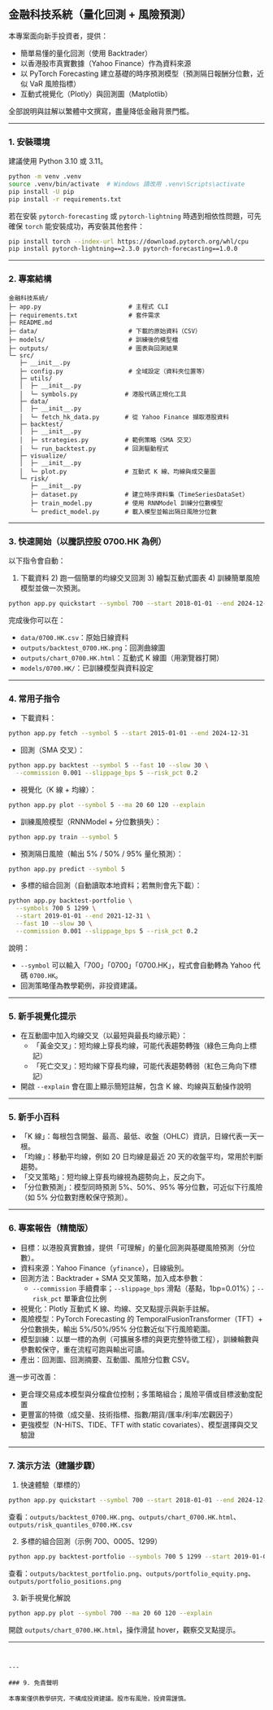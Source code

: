 ## 金融科技系統（量化回測 + 風險預測）

本專案面向新手投資者，提供：

- 簡單易懂的量化回測（使用 Backtrader）
- 以香港股市真實數據（Yahoo Finance）作為資料來源
- 以 PyTorch Forecasting 建立基礎的時序預測模型（預測隔日報酬分位數，近似 VaR 風險指標）
- 互動式視覺化（Plotly）與回測圖（Matplotlib）

全部說明與註解以繁體中文撰寫，盡量降低金融背景門檻。

---

### 1. 安裝環境

建議使用 Python 3.10 或 3.11。

```bash
python -m venv .venv
source .venv/bin/activate  # Windows 請改用 .venv\Scripts\activate
pip install -U pip
pip install -r requirements.txt
```

若在安裝 `pytorch-forecasting` 或 `pytorch-lightning` 時遇到相依性問題，可先確保 `torch` 能安裝成功，再安裝其他套件：

```bash
pip install torch --index-url https://download.pytorch.org/whl/cpu
pip install pytorch-lightning==2.3.0 pytorch-forecasting==1.0.0
```

---

### 2. 專案結構

```
金融科技系統/
├─ app.py                        # 主程式 CLI
├─ requirements.txt              # 套件需求
├─ README.md
├─ data/                         # 下載的原始資料（CSV）
├─ models/                       # 訓練後的模型檔
├─ outputs/                      # 圖表與回測結果
└─ src/
   ├─ __init__.py
   ├─ config.py                  # 全域設定（資料夾位置等）
   ├─ utils/
   │  ├─ __init__.py
   │  └─ symbols.py             # 港股代碼正規化工具
   ├─ data/
   │  ├─ __init__.py
   │  └─ fetch_hk_data.py       # 從 Yahoo Finance 擷取港股資料
   ├─ backtest/
   │  ├─ __init__.py
   │  ├─ strategies.py          # 範例策略（SMA 交叉）
   │  └─ run_backtest.py        # 回測驅動程式
   ├─ visualize/
   │  ├─ __init__.py
   │  └─ plot.py                # 互動式 K 線、均線與成交量圖
   └─ risk/
      ├─ __init__.py
      ├─ dataset.py             # 建立時序資料集（TimeSeriesDataSet）
      ├─ train_model.py         # 使用 RNNModel 訓練分位數模型
      └─ predict_model.py       # 載入模型並輸出隔日風險分位數
```

---

### 3. 快速開始（以騰訊控股 0700.HK 為例）

以下指令會自動：

1) 下載資料 2) 跑一個簡單的均線交叉回測 3) 繪製互動式圖表 4) 訓練簡單風險模型並做一次預測。

```bash
python app.py quickstart --symbol 700 --start 2018-01-01 --end 2024-12-31
```

完成後你可以在：

- `data/0700.HK.csv`：原始日線資料
- `outputs/backtest_0700.HK.png`：回測曲線圖
- `outputs/chart_0700.HK.html`：互動式 K 線圖（用瀏覽器打開）
- `models/0700.HK/`：已訓練模型與資料設定

---

### 4. 常用子指令

- 下載資料：
```bash
python app.py fetch --symbol 5 --start 2015-01-01 --end 2024-12-31
```

- 回測（SMA 交叉）：
```bash
python app.py backtest --symbol 5 --fast 10 --slow 30 \
  --commission 0.001 --slippage_bps 5 --risk_pct 0.2
```

- 視覺化（K 線 + 均線）：
```bash
python app.py plot --symbol 5 --ma 20 60 120 --explain
```

- 訓練風險模型（RNNModel + 分位數損失）：
```bash
python app.py train --symbol 5
```

- 預測隔日風險（輸出 5% / 50% / 95% 量化預測）：
```bash
python app.py predict --symbol 5
```

- 多標的組合回測（自動讀取本地資料；若無則會先下載）：
```bash
python app.py backtest-portfolio \
  --symbols 700 5 1299 \
  --start 2019-01-01 --end 2021-12-31 \
  --fast 10 --slow 30 \
  --commission 0.001 --slippage_bps 5 --risk_pct 0.2
```

說明：

- `--symbol` 可以輸入「700」「0700」「0700.HK」，程式會自動轉為 Yahoo 代碼 `0700.HK`。
- 回測策略僅為教學範例，非投資建議。

---

### 5. 新手視覺化提示

- 在互動圖中加入均線交叉（以最短與最長均線示範）：
  - 「黃金交叉」：短均線上穿長均線，可能代表趨勢轉強（綠色三角向上標記）
  - 「死亡交叉」：短均線下穿長均線，可能代表趨勢轉弱（紅色三角向下標記）
- 開啟 `--explain` 會在圖上顯示簡短註解，包含 K 線、均線與互動操作說明

---

### 5. 新手小百科

- 「K 線」：每根包含開盤、最高、最低、收盤（OHLC）資訊，日線代表一天一根。
- 「均線」：移動平均線，例如 20 日均線是最近 20 天的收盤平均，常用於判斷趨勢。
- 「交叉策略」：短均線上穿長均線視為趨勢向上，反之向下。
- 「分位數預測」：模型同時預測 5%、50%、95% 等分位數，可近似下行風險（如 5% 分位數對應較保守預測）。

---

### 6. 專案報告（精簡版）

- 目標：以港股真實數據，提供「可理解」的量化回測與基礎風險預測（分位數）。
- 資料來源：Yahoo Finance（`yfinance`），日線級別。
- 回測方法：Backtrader + SMA 交叉策略，加入成本參數：
  - `--commission` 手續費率；`--slippage_bps` 滑點（基點，1bp=0.01%）；`--risk_pct` 單筆倉位比例
- 視覺化：Plotly 互動式 K 線、均線、交叉點提示與新手註解。
- 風險模型：PyTorch Forecasting 的 TemporalFusionTransformer（TFT）+ 分位數損失，輸出 5%/50%/95% 分位數近似下行風險範圍。
- 模型訓練：以單一標的為例（可擴展多標的與更完整特徵工程），訓練輪數與參數較保守，重在流程可跑與輸出可讀。
- 產出：回測圖、回測摘要、互動圖、風險分位數 CSV。

進一步可改善：
- 更合理交易成本模型與分檔倉位控制；多策略組合；風險平價或目標波動度配置
- 更豐富的特徵（成交量、技術指標、指數/期貨/匯率/利率/宏觀因子）
- 更強模型（N-HiTS、TIDE、TFT with static covariates）、模型選擇與交叉驗證

---

### 7. 演示方法（建議步驟）

1) 快速體驗（單標的）
```bash
python app.py quickstart --symbol 700 --start 2018-01-01 --end 2024-12-31
```
查看：`outputs/backtest_0700.HK.png`、`outputs/chart_0700.HK.html`、`outputs/risk_quantiles_0700.HK.csv`

2) 多標的組合回測（示例 700、0005、1299）
```bash
python app.py backtest-portfolio --symbols 700 5 1299 --start 2019-01-01 --end 2021-12-31
```
查看：`outputs/backtest_portfolio.png`、`outputs/portfolio_equity.png`、`outputs/portfolio_positions.png`

3) 新手視覺化解說
```bash
python app.py plot --symbol 700 --ma 20 60 120 --explain
```
開啟 `outputs/chart_0700.HK.html`，操作滑鼠 hover，觀察交叉點提示。

---


```


---

### 9. 免責聲明

本專案僅供教學研究，不構成投資建議。股市有風險，投資需謹慎。

